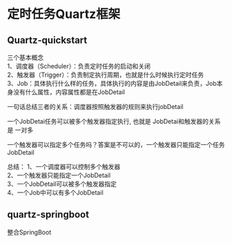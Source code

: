 # 定时任务Quartz框架

## Quartz-quickstart 

三个基本概念  
1、调度器（Scheduler）：负责定时任务的启动和关闭  
2、触发器（Trigger）：负责制定执行周期，也就是什么时候执行定时任务  
3、Job：具体执行什么样的任务，具体执行的内容是由JobDetail来负责，Job本身没有什么属性，内容属性都是在JobDetail  


一句话总结三者的关系：调度器按照触发器的规则来执行jobDetail  

一个JobDetai任务可以被多个触发器指定执行, 也就是 JobDetai和触发器的关系是 一对多  
 
一个触发器可以指定多个任务吗？答案是不可以的，一个触发器只能指定一个任务JobDetail

总结：
1、一个调度器可以控制多个触发器  
2、一个触发器只能指定一个JobDetail  
3、一个JobDetail可以被多个触发器指定  
4、一个Job中可以有多个JobDetail  


## quartz-springboot

整合SpringBoot 

